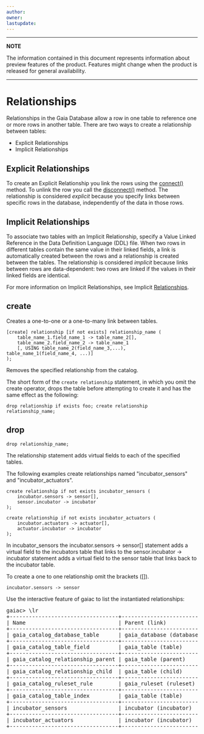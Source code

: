 ```yaml
---
author: 
owner: 
lastupdate: 
---
```


---

**NOTE**

The information contained in this document represents information about preview features of the product. Features might change when the product is released for general availability.

---

# Relationships

Relationships in the Gaia Database allow a row in one table to reference one or more rows in another table. There are two ways to create a relationship between tables:

* Explicit Relationships
* Implicit Relationships

## Explicit Relationships

To create an Explicit Relationship you link the rows using the [connect()](ddl-connect-disconnect.md) method. To unlink the row you call the [disconnect()](ddl-connect-disconnect.md) method. The relationship is considered *explicit* because you specify links between specific rows in the database, independently of the data in those rows.

## Implicit Relationships

To associate two tables with an Implicit Relationship, specify a Value Linked Reference in the Data Definition Language (DDL) file. When two rows in different tables contain the same value in their linked fields, a link is automatically created between the rows and a relationship is created between the tables. The relationship is considered *implicit* because links between rows are data-dependent: two rows are linked if the values in their linked fields are identical.

For more information on Implicit Relationships, see Implicit [Relationships](ddl-implicit-relationships.md).

## create

Creates a one-to-one or a one-to-many link between tables.

```
[create] relationship [if not exists] relationship_name (
    table_name_1.field_name_1 -> table_name_2[],
    table_name_2.field_name_2 -> table_name_1
    [, USING table_name_2(field_name_3,...), table_name_1(field_name_4, ...)]
);
```

Removes the specified relationship from the catalog.

The short form of the `create relationship` statement, in which you omit the create operator, drops the table before attempting to create it and has the same effect as the following:

`drop relationship if exists foo; create relationship relationship_name;`

## drop 

`drop relationship_name;`

The relationship statement adds virtual fields to each of the specified tables.

The following examples create relationships named "incubator_sensors" and "incubator_actuators".

```
create relationship if not exists incubator_sensors (
    incubator.sensors -> sensor[],
    sensor.incubator -> incubator
);
 
create relationship if not exists incubator_actuators (
    incubator.actuators -> actuator[],
    actuator.incubator -> incubator
);

```
In incubator_sensors the incubator.sensors -> sensor[] statement adds a virtual field to the incubators table that links to the sensor.incubator -> incubator  statement  adds a virtual field to the sensor table that links back to the incubator table.

To create a one to one relationship omit the brackets ([]). 

`incubator.sensors -> sensor`
 
Use the interactive feature of gaiac to list the instantiated relationships:

<pre>
gaiac> \lr
+----------------------------------+--------------------------+--------------------------------------------+----+
| Name                             | Parent (link)            | Child (link)                               | ID |
+----------------------------------+--------------------------+--------------------------------------------+----+
| gaia_catalog_database_table      | gaia_database (database) | gaia_table (gaia_tables)                   | 10 |
+----------------------------------+--------------------------+--------------------------------------------+----+
| gaia_catalog_table_field         | gaia_table (table)       | gaia_field (gaia_fields)                   | 19 |
+----------------------------------+--------------------------+--------------------------------------------+----+
| gaia_catalog_relationship_parent | gaia_table (parent)      | gaia_relationship (outgoing_relationships) | 32 |
+----------------------------------+--------------------------+--------------------------------------------+----+
| gaia_catalog_relationship_child  | gaia_table (child)       | gaia_relationship (incoming_relationships) | 33 |
+----------------------------------+--------------------------+--------------------------------------------+----+
| gaia_catalog_ruleset_rule        | gaia_ruleset (ruleset)   | gaia_rule (gaia_rules)                     | 42 |
+----------------------------------+--------------------------+--------------------------------------------+----+
| gaia_catalog_table_index         | gaia_table (table)       | gaia_index (gaia_indexes)                  | 48 |
+----------------------------------+--------------------------+--------------------------------------------+----+
| incubator_sensors                | incubator (incubator)    | sensor (sensors)                           | 72 |
+----------------------------------+--------------------------+--------------------------------------------+----+
| incubator_actuators              | incubator (incubator)    | actuator (actuators)                       | 73 |
+----------------------------------+--------------------------+--------------------------------------------+----+
</pre>